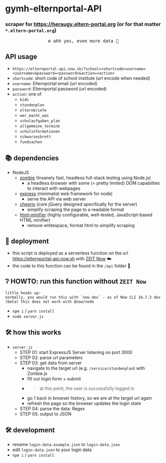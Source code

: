 # gymh-elternportal-API
### scraper for <https://heraugy.eltern-portal.org> (or for that matter `*.eltern-portal.org`)
<pre style="text-align:center">
⚙️ ahh yes, even more data 🔧
</pre>

## API usage
- `https://elternportal-api.now.sh/?school=<shortcode>username=<username>&password=<password>&action=<action>`
- `shortcode`: short code of school institute (url encode when needed)
- `username`: Elternportal email (url encoded)
- `password`: Elternportal password (url encoded)
- `action`: one of
  - `kids`
  - `stundenplan`
  - `elternbriefe`
  - `wer_macht_was`
  - `schulaufgaben_plan`
  - `allgemeine_termine`
  - `schulinformationen`
  - `schwarzesbrett`
  - `fundsachen`

## 📚 dependencies

- NodeJS
  - [zombie](https://www.npmjs.com/package/zombie) (Insanely fast, headless full-stack testing using Node.js)
    - a headless browser with some (= pretty limited) DOM capabilties to interact with webpages
  - [express](https://www.npmjs.com/package/express) (minimalist web framework for node)
    - serve the API via web server
  - [cheerio](https://www.npmjs.com/package/cheerio) (core jQuery designed specifically for the server)
    - simplify scraping the page to a readable format
  - [html-minifier](https://www.npmjs.com/package/html-minifier) (highly configurable, well-tested, JavaScript-based HTML minifier)
    - remove whitespace, format html to simplify scraping

## 🚀 deployment
- this script is deployed as a serverless function on the url <https://elternportal-api.now.sh> with [ZEIT Now](https://zeit.co/) ☁️
- the code to this function can be found in the `/api` folder 📁

## ❔ HOWTO: run this function without `ZEIT Now`
```
little heads up:
normally, you would run this with `now dev` - as of Now CLI 16.7.3 dev (beta) this does not work with @now/node
```
- `npm i` / `yarn install`
- `node server.js`

## 🛠️ how this works
- `server.js`
  - STEP 01: start ExpressJS Server listening on port 3000
  - STEP 02: parse url parameters
  - STEP 03: get data from server
    - navigate to the target url (e.g. `/service/stundenplan`) with Zombie.js
    - fill out login form + submit
    - > at this point, the user is successfully logged in
    - go 1 back in browser history, so we are at the target url again
    - refresh the page so the browser updates the login state
  - STEP 04: parse the data: Regex
  - STEP 05: output to JSON

## 🛠️ development
- rename `login-data.example.json` to `login-data.json`
- edit `login-data.json` to your login data
- `npm i` / `yarn install`